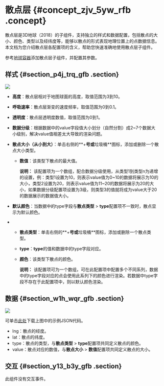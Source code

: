 # 散点层 {#concept_zjv_5yw_rfb .concept}

散点层是3D地球（2018）的子组件，支持独立的样式和数据配置，包括散点的大小、颜色、类型以及经纬度等，能够以散点的形式表现地理位置上的点数据信息。本文档为您介绍散点层各配置项的含义，帮助您快速准确地使用散点层子组件。

参考[地球容器](intl.zh-CN/用户指南/组件指南/3D地球（2018）/地球容器.md#)添加散点层子组件，并配置其参数。

## 样式 {#section_p4j_trq_gfb .section}

![](http://static-aliyun-doc.oss-cn-hangzhou.aliyuncs.com/assets/img/41729/155808509721723_zh-CN.png)

-   **高度**：散点层相对于地图球面的高度，取值范围为3到10。
-   **呼吸速率**：散点层渐变的速度频率，取值范围为0到0.1。
-   **透明度**：散点层透明度数值，取值范围为0到1。
-   **数据分级**：根据数据中的value字段值大小划分（自然分割）成2~7个数据大小级别，解决value值相差太大导致的渲染问题。
-   **散点大小（从小到大）**：单击右侧的**+**号或**垃圾桶**图标，添加或删除一个散点大小类型。
    -   **数值**：该类型下散点的最大值。

        **说明：** 该配置项为一个数组，配合数据分级使用，从类型1到类型n为递增的设置，例：类型1设置为10，则表示value值为0~10的数据将展示为10的大小，类型2设置为20，则表示value值为11~20的数据将展示为20的大小，如果数据分级配置项设置为3级，则类型3的值就将成为value大于20的数据展示的数据值大小。

-   **默认颜色**：当数据中的type字段与**散点类型** \> **type**配置项不一致时，散点显示为默认颜色。
-   -   **散点类型**：单击右侧的**+**号或**垃圾桶**图标，添加或删除一个散点类型。
    -   **type**：**type**的值和数据中的type字段对应。
    -   **颜色**：该类型下散点的颜色。

        **说明：** 该配置项可为一个数组，可在此配置项中配置多个不同系列，数据中的type字段对应的点会使用此系列下的颜色进行渲染。若数据中type字段不存在于此配置项中，则以默认颜色渲染。


## 数据 {#section_w1h_wqr_gfb .section}

![](http://static-aliyun-doc.oss-cn-hangzhou.aliyuncs.com/assets/img/41729/155808509721725_zh-CN.png)

可单击[此处](http://docs-aliyun.cn-hangzhou.oss.aliyun-inc.com/assets/attach/64800/cn_zh/1557211403134/3DEarth_scatter_layer_example.json)下载上图中的示例JSON代码。

-   lng：散点的经度。
-   lat：散点的纬度。
-   type：散点的类型，与**散点类型** \> **type**配置项共同定义散点的颜色。
-   value：散点对应的数值，与**散点大小** \> **数值**配置项共同定义散点的大小。

## 交互 {#section_y13_b3y_gfb .section}

此组件没有交互事件。

